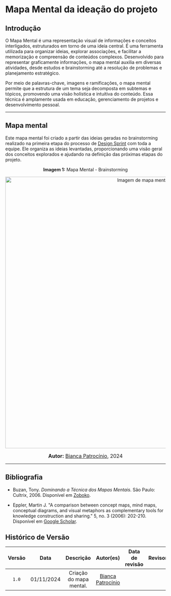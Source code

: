# Mapa Mental da ideação do projeto

## Introdução

O Mapa Mental é uma representação visual de informações e conceitos interligados, estruturados em torno de uma ideia central. É uma ferramenta utilizada para organizar ideias, explorar associações, e facilitar a memorização e compreensão de conteúdos complexos. Desenvolvido para representar graficamente informações, o mapa mental auxilia em diversas atividades, desde estudos e brainstorming até a resolução de problemas e planejamento estratégico.

Por meio de palavras-chave, imagens e ramificações, o mapa mental permite que a estrutura de um tema seja decomposta em subtemas e tópicos, promovendo uma visão holística e intuitiva do conteúdo. Essa técnica é amplamente usada em educação, gerenciamento de projetos e desenvolvimento pessoal.

---

## Mapa mental

Este mapa mental foi criado a partir das ideias geradas no brainstorming realizado na primeira etapa do processo de [Design Sprint](docs/Base/1.1.DesignSprint.md) com toda a equipe. Ele organiza as ideias levantadas, proporcionando uma visão geral dos conceitos explorados e ajudando na definição das próximas etapas do projeto.
<center>

<p align="center" > <strong> Imagem 1:</Strong> Mapa Mental - Brainstorming</font> <gitbr></p>

<div style="text-align: center;">
    <img src="./Base/Assets/artefato_generalista/mapa_mental/MapaMental.png"  alt="Imagem de mapa mental" width="850px">
</div>
</center>

<font size="3"><p style="text-align: center"><b>Autor:</b>  [Bianca Patrocínio](https://github.com/BiancaPatrocinio7), 2024</p></font>

---

## Bibliografia

- Buzan, Tony. *Dominando a Técnica dos Mapas Mentais*. São Paulo: Cultrix, 2006. Disponível em [Zoboko](https://zoboko.com/book/6onm8w0q/dominando-a-tecnica-dos-mapas-mentais).

- Eppler, Martin J. "A comparison between concept maps, mind maps, conceptual diagrams, and visual metaphors as complementary tools for knowledge construction and sharing." 5, no. 3 (2006): 202-210. Disponível em [Google Scholar](https://scholar.google.com/).

## Histórico de Versão

| Versão | Data | Descrição | Autor(es) | Data de revisão | Revisor(es) |
| :-: | :-: | :-: | :-: | :-: | :-: |
| `1.0` | 01/11/2024  | Criação do mapa mental. | [Bianca Patrocínio](https://github.com/BiancaPatrocinio7) |  |  |
